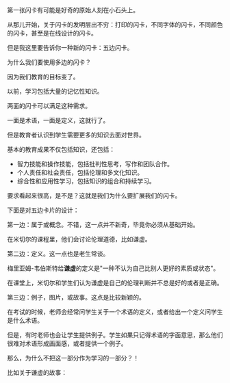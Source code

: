 第一张闪卡有可能是好奇的原始人刻在小石头上。

从那儿开始，关于闪卡的发明层出不穷：打印的闪卡，不同字体的闪卡，不同颜色的闪卡，甚至是在线设计的闪卡。

但是我这里要告诉你一种新的闪卡：五边闪卡。

为什么我们要使用多边的闪卡？

因为我们教育的目标变了。

以前，学习包括大量的记忆性知识。

两面的闪卡可以满足这种需求。

一面是术语，一面是定义，这就行了。

但是教育者认识到学生需要更多的知识去面对世界。

基本的教育成果不仅包括知识，还包括：

 - 智力技能和操作技能，包括批判性思考，写作和团队合作。
 - 个人责任和社会责任，包括伦理和多文化知识。  
 - 综合性和应用性学习，包括知识的组合和持续学习。

要求看起来很高，是不是？这就是我们为什么要扩展我们的闪卡。

下面是对五边卡片的设计：

第一边：属于或概念。不错，这一点并不新奇，毕竟你必须从基础开始。

在米切尔的课程里，他们会讨论伦理道德，比如谦虚。

第二边：定义。这一点也是老生常谈。

梅里亚姆-韦伯斯特给**谦虚**的定义是"一种不认为自己比别人更好的素质或状态"。

在课堂上，米切尔和学生们认为谦虚是自己的伦理判断并不总是好的或者是正确。

第三边：例子，图片，或故事。这点是比较新颖的。

在考试的时候，老师会经常问学生关于一个术语的定义，或者给出一个定义问学生是什么术语。

但是，有时老师也会让学生提供例子。学生如果只记得术语的字面意思，那么他们很难对术语形成画面感，或者提供一个例子。

那么，为什么不把这一部分作为学习的一部分？！

比如关于谦虚的故事：




<!--stackedit_data:
eyJoaXN0b3J5IjpbNjMwMTc0NDM5LDE3MjY1NjgzMjVdfQ==
-->